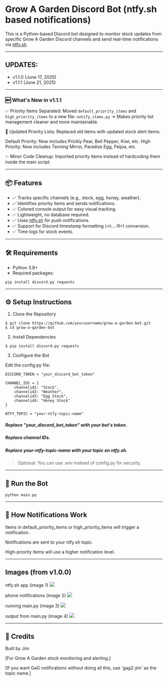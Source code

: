 # Grow A Garden Discord Bot (ntfy.sh based notifications)

This is a Python-based Discord bot designed to monitor stock updates from specific Grow A Garden Discord channels and send real-time notifications via [ntfy.sh](https://ntfy.sh).

---

## UPDATES: 
- v1.1.0 (June 17, 2025)
- v1.1.1 (June 21, 2025)
  
---

### 🆕 What's New in v1.1.1

✅ Priority Items Separated:
Moved ```default_priority_items``` and ```high_priority_items``` to a new file: ```notify_items.py```
→ Makes priority list management cleaner and more maintainable.

🔁 Updated Priority Lists:
Replaced old items with updated stock alert items:

Default Priority: Now includes Prickly Pear, Bell Pepper, Kiwi, etc.
High Priority: Now includes Tanning Mirror, Paradise Egg, Feijoa, etc.

✨ Minor Code Cleanup:
Imported priority items instead of hardcoding them inside the main script.

---

## 📦 Features

- ✅ Tracks specific channels (e.g., stock, egg, honey, weather).
- ✅ Identifies priority items and sends notifications.
- ✅ Colored console output for easy visual tracking.
- ✅ Lightweight, no database required.
- ✅ Uses [ntfy.sh](https://ntfy.sh) for push notifications.
- ✅ Support for Discord timestamp formatting (<t:...:R>) conversion.
- ✅ Time logs for stock events.

---

## 🛠 Requirements

- Python 3.8+
- Required packages:

```pip install discord.py requests```

---

## ⚙️ Setup Instructions

1. Clone the Repository

```
$ git clone https://github.com/yourusername/grow-a-garden-bot.git
$ cd grow-a-garden-bot
```

2. Install Dependencies

```$ pip install discord.py requests```

3. Configure the Bot

Edit the config.py file:

```
DISCORD_TOKEN = "your_discord_bot_token"

CHANNEL_IDS = {
    channelid1: "Stock",
    channelid2: "Weather",
    channelid3: "Egg Stock",
    channelid4: "Honey Stock"
}

NTFY_TOPIC = "your-ntfy-topic-name"
```

##### Replace "your_discord_bot_token" with your bot's token.

##### Replace channel IDs.

##### Replace your-ntfy-topic-name with your topic on ntfy.sh.

> Optional: You can use .env instead of config.py for security.

---

## 🚀 Run the Bot

```python main.py```

---

## 🔔 How Notifications Work

Items in default_priority_items or high_priority_items will trigger a notification.

Notifications are sent to your ntfy.sh topic.

High-priority items will use a higher notification level.

---

## Images (from v1.0.0)

ntfy.sh app (image 1)
![](https://i.ibb.co/Ngsb6PkK/Screenshot-20250603-180545-ntfy.jpg)

phone notifications (image 2)
![](https://i.ibb.co/wNFcRwZT/Screenshot-20250604-155333-One-UI-Home.jpg)

running main.py (image 3)
![](https://i.ibb.co/pBryXsPT/20250612-175531.jpg)

output from main.py (image 4)
![](https://i.ibb.co/7tXYjBrF/Screenshot-20250612-174444-Termux.jpg)


---

## 🤝 Credits

Built by Jim

[For Grow A Garden stock monitoring and alerting.]

[If you want GaG notifications without doing all this, use 'gag2-jim' as the topic name.]
